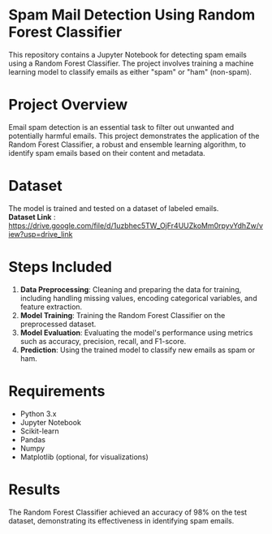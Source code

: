 # Spam Mail Detection Using Random Forest Classifier
This repository contains a Jupyter Notebook for detecting spam emails using a Random Forest Classifier. The project involves training a machine learning model to classify emails as either "spam" or "ham" (non-spam).

# Project Overview
Email spam detection is an essential task to filter out unwanted and potentially harmful emails. This project demonstrates the application of the Random Forest Classifier, a robust and ensemble learning algorithm, to identify spam emails based on their content and metadata.

# Dataset
The model is trained and tested on a dataset of labeled emails.<br>
**Dataset Link** : https://drive.google.com/file/d/1uzbhec5TW_OjFr4UUZkoMm0rpyvYdhZw/view?usp=drive_link

# Steps Included<br>
1. **Data Preprocessing**: Cleaning and preparing the data for training, including handling missing values, encoding categorical variables, and feature extraction.<br>
2. **Model Training**: Training the Random Forest Classifier on the preprocessed dataset.<br>
3. **Model Evaluation**: Evaluating the model's performance using metrics such as accuracy, precision, recall, and F1-score.<br>
4. **Prediction**: Using the trained model to classify new emails as spam or ham.<br>

# Requirements
- Python 3.x
- Jupyter Notebook
- Scikit-learn
- Pandas
- Numpy
- Matplotlib (optional, for visualizations)

# Results
The Random Forest Classifier achieved an accuracy of 98% on the test dataset, demonstrating its effectiveness in identifying spam emails.
